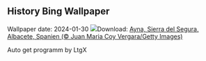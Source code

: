 ## History Bing Wallpaper
Wallpaper date: 2024-01-30
![](https://www.bing.com/th?id=OHR.AlbaceteSpain_DE-DE8393270432_UHD.jpg&w=1000)Download: [Ayna, Sierra del Segura, Albacete, Spanien (© Juan Maria Coy Vergara/Getty Images)](https://www.bing.com/th?id=OHR.AlbaceteSpain_DE-DE8393270432_UHD.jpg)

Auto get programm by LtgX
